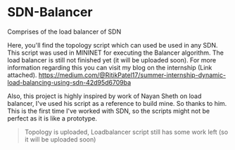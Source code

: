 # SDN-Balancer
Comprises of the load balancer of SDN

Here, you'll find the topology script which can used be used in any SDN.
This script was used in MININET for executing the Balancer algorithm. The load balancer is still not finished yet (it will be uploaded soon).
For more information regarding this you can visit my blog on the internship (Link attached).
https://medium.com/@RitikPatel17/summer-internship-dynamic-load-balancing-using-sdn-42d95d6709ba

Also, this project is highly inspired by work of Nayan Sheth on load balancer, I've used his script as a reference to build mine. So thanks to him.
This is the first time I've worked with SDN, so the scripts might not be perfect as it is like a prototype.

> Topology is uploaded, Loadbalancer script still has some work left (so it will be uploaded soon)
